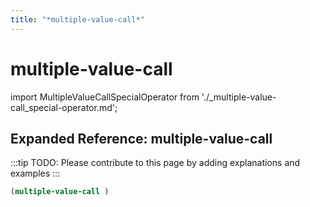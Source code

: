 ```yaml
---
title: "*multiple-value-call*"
---
```


# multiple-value-call

import MultipleValueCallSpecialOperator from './_multiple-value-call_special-operator.md';

<MultipleValueCallSpecialOperator />

## Expanded Reference: multiple-value-call

:::tip
TODO: Please contribute to this page by adding explanations and examples
:::

```lisp
(multiple-value-call )
```
